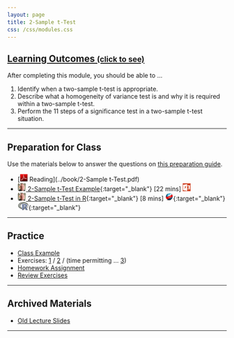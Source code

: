 ```yaml
---
layout: page
title: 2-Sample t-Test
css: /css/modules.css
---
```


<div class="panel-group-ILOs">
  <div class="panel panel-default">
    <div class="panel-heading">
      <h2 class="panel-title">
        <a data-toggle="collapse" href="#ILOs">Learning Outcomes <small>(click to see)</small></a>
      </h2>
    </div>
    <div id="ILOs" class="panel-collapse collapse">
      <div class="panel-body">

<p>After completing this module, you should be able to ...</p>

<ol>
  <li>Identify when a two-sample t-test is appropriate.</li>
  <li>Describe what a homogeneity of variance test is and why it is required within a two-sample t-test.</li>
  <li>Perform the 11 steps of a significance test in a two-sample t-test situation.</li>
</ol>
      </div>
    </div>
  </div>
</div>

----

## Preparation for Class

Use the materials below to answer the questions on [this preparation guide](2Samplet_Prep).

* [![PDF](../img/pdf.png) Reading](../book/2-Sample t-Test.pdf)
* [![Vimeo](../img/dhovid.png) 2-Sample t-Test Example](https://vimeo.com/user45324800/t2test-ex1){:target="_blank"} [22 mins] [![PowerPoint](../img/ppt.png)](PPT/2Samplet_PPT.pptx)
* [![Vimeo](../img/dhovid.png) 2-Sample t-Test in R](https://vimeo.com/user45324800/2samplettest){:target="_blank"} [8 mins] [![Web](../img/web.png)](HO/2Samplet_RHO.html){:target="_blank"}  [![R](../img/Rlogo.png)](HO/2Samplet_RHO.R){:target="_blank"}

----

## Practice

* [Class Example](CEx/2Samplet_CExmpl)
* Exercises: [1](2Samplet_CE1) / [2](2Samplet_CE2) / (time permitting ... [3](2Samplet_CE3))
* [Homework Assignment](2Samplet_HW)
* [Review Exercises](RE/2Samplet_RevEx)

----

## Archived Materials

* [Old Lecture Slides](PPT/2Samplet_PPT_old.pptx)

----
